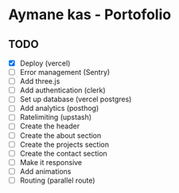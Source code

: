 # Aymane kas - Portofolio

## TODO
- [x] Deploy (vercel)
- [ ] Error management (Sentry)
- [ ] Add three.js
- [ ] Add authentication (clerk)
- [ ] Set up database (vercel postgres)
- [ ] Add analytics (posthog)
- [ ] Ratelimiting (upstash)
- [ ] Create the header
- [ ] Create the about section
- [ ] Create the projects section
- [ ] Create the contact section
- [ ] Make it responsive
- [ ] Add animations
- [ ] Routing (parallel route)